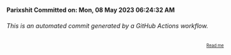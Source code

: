 **Parixshit Committed on: Mon, 08 May 2023 06:24:32 AM** <!-- 652fa18e-e088-4e1f-b83c-4a8d055d6f03 -->

###### This is an automated commit generated by a GitHub Actions workflow.

<div align="right"><sub><sup><a href="https://github.com/Parixshit/AutoCommit.git">Read me</a></sup></sub></div>

